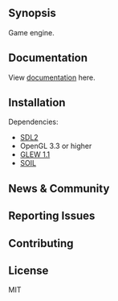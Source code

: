 ## Synopsis

Game engine.

## Documentation

View [documentation](http://ochre.readthedocs.io/en/latest/) here.

## Installation

Dependencies:
* [SDL2](www.libsdl.org)
* OpenGL 3.3 or higher
* [GLEW 1.1](http://glew.sourceforge.net)
* [SOIL](http://www.lonesock.net/soil.html)

## News & Community

## Reporting Issues

## Contributing

## License

MIT

